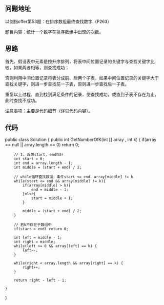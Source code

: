 ## 问题地址
以剑指offer第53题：在排序数组最终查找数字（P263）

题目内容：统计一个数字在排序数组中出现的次数。

## 思路

首先，假设表中元素是按升序排列，将表中间位置记录的关键字与查找关键字比较，如果两者相等，则查找成功；

否则利用中间位置记录将表分成前、后两个子表，如果中间位置记录的关键字大于查找关键字，则进一步查找前一子表，否则进一步查找后一子表。

重复以上过程，直到找到满足条件的记录，使查找成功，或直到子表不存在为止，此时查找不成功。

注意事项：主要是代码细节（详见代码内容）。

## 代码

public class Solution {
    public int GetNumberOfK(int [] array , int k) {
       if(array == null || array.length <= 0) return 0;

        // 1. 设置start, end指针
        int start = 0;
        int end = array.length - 1;
        int middle = (start + end) / 2;
        
        // while循环查找数据，条件start <= end，array[middle] != k
        while(start <= end && array[middle] != k){
            if(array[middle] > k){
                end = middle - 1;
            }else{
                start = middle + 1;
            }
            
            middle = (start + end) / 2;
        }
         
        // 若k不存在于数组中
        if(start > end) return 0;
        
        int left = middle - 1;
        int right = middle;
        while(left >= 0 && array[left] == k) {
            left--;
        }
        
        while(right < array.length && array[right] == k) {
            right++;
        }
        
        return right - left - 1;
        
    }
}
